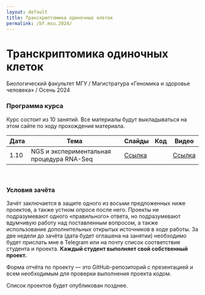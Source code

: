 ```yaml
---
layout: default
title: Транскриптомика одиночных клеток
permalink: /bf.msu.2024/
---
```

# **Транскриптомика одиночных клеток**
Биологический факультет МГУ / Магистратура «Геномика и здоровье человека» / Осень 2024

### Программа курса
Курс состоит из 10 занятий. Все материалы будут выкладываться на этом сайте по ходу прохождения материала.

|Дата|Тема|Слайды|Код|Видео|
|-|-|-|-|-|
|1.10|NGS и экспериментальная процедура RNA-Seq|[Ссылка](https://docs.google.com/presentation/d/1BqxeN5guo2LtBXgBzQ19sVrDjcDfidU2qYjzsYBVrT4/edit?usp=sharing)||[Ссылка](https://youtu.be/LoTAXsJEJEs)|

<br>

### Условия зачёта
Зачёт заключается в защите одного из восьми предложенных ниже проектов, а также устном опросе после него.
Проекты не подразумевают одного «правильного» ответа, но подразумевают вдумчивую работу над поставленным вопросом,
а также использование дополнительных открытых источников в ходе работы. За две недели до зачёта (дата будет оглашена на занятии)
необходимо будет прислать мне в Telegram или на почту список соответствия студента и проекта. **Каждый студент выполняет свой собственный проект.**

Форма отчёта по проекту — это GitHub-репозиторий с презентацией и всем необходимым для проверки выполнения проекта кодом.

Список проектов будет опубликован позднее.
